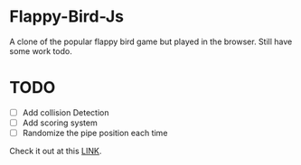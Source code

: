 # Flappy-Bird-Js
A clone of the popular flappy bird game but played in the browser.
Still have some work todo.

# TODO

- [ ] Add collision Detection
- [ ] Add scoring system
- [ ] Randomize the pipe position each time

Check it out at this [LINK](https://muhiakevin.github.io/Flappy-Bird-Js/).
